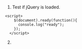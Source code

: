 1) Test if jQuery is loaded.

```
<script>
    $(document).ready(function(){
      console.log("ready");
    });
  </script>

```

2) 
